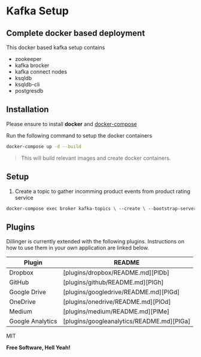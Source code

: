 # Kafka Setup
## Complete docker based deployment

This docker based kafka setup contains 
 - zookeeper
 - kafka brocker
 - kafka connect nodes
 - ksqldb
 - ksqldb-cli
 - postgresdb

## Installation

Please ensure to install **docker** and  [docker-compose](https://docs.docker.com/compose/install/)

Run the following command to setup the docker containers

```sh
docker-compose up -d --build
```
> This will build relevant images and create docker containers.

## Setup
01. Create a topic to gather incomming product events from product rating service
```sh
docker-compose exec broker kafka-topics \ --create \ --bootstrap-server localhost:9092 \ --replication-factor 1 \ --partitions 1 \ --topic reviews
```  

## Plugins

Dillinger is currently extended with the following plugins.
Instructions on how to use them in your own application are linked below.

| Plugin | README |
| ------ | ------ |
| Dropbox | [plugins/dropbox/README.md][PlDb] |
| GitHub | [plugins/github/README.md][PlGh] |
| Google Drive | [plugins/googledrive/README.md][PlGd] |
| OneDrive | [plugins/onedrive/README.md][PlOd] |
| Medium | [plugins/medium/README.md][PlMe] |
| Google Analytics | [plugins/googleanalytics/README.md][PlGa] |

MIT

**Free Software, Hell Yeah!**